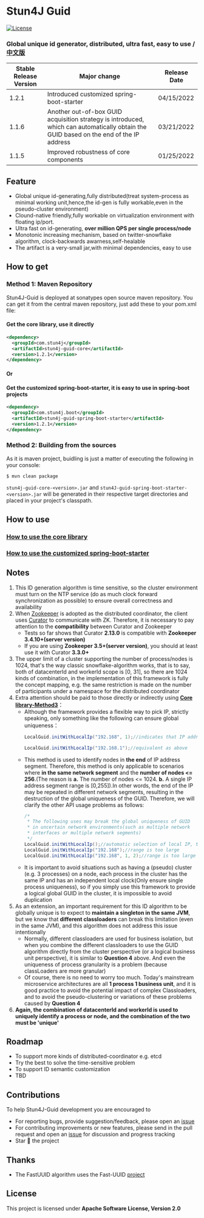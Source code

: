 # Stun4J Guid
[![License](https://img.shields.io/badge/License-Apache%202.0-blue.svg)](https://opensource.org/licenses/Apache-2.0)

### Global unique id generator, distributed, ultra fast, easy to use / [中文版](README.md) 


| Stable Release Version | Major change | Release Date |
| ------------- | ------------- | ------------|
| 1.2.1 | Introduced customized spring-boot-starter | 04/15/2022 |
| 1.1.6 | Another out-of-box GUID acquisition strategy is introduced, which can automatically obtain the GUID based on the end of the IP address | 03/21/2022 |
| 1.1.5 | Improved robustness of core components | 01/25/2022 |

## Feature
* Global unique id-generating,fully distributed(treat system-process as minimal working unit,hence,the id-gen is fully workable,even in the pseudo-cluster environment)
* Clound-native friendly,fully workable on virtualization environment with floating ip/port.
* Ultra fast on id-generating, **over million QPS per single process/node**
* Monotonic increasing mechanism, based on twitter-snowflake algorithm, clock-backwards awarness,self-healable
* The artifact is a very-small jar,with minimal dependencies, easy to use

## How to get
### Method 1: Maven Repository
Stun4J-Guid is deployed at sonatypes open source maven repository. You can get it from the central maven repository, just add these to your pom.xml file:
#### Get the **core library**, use it directly
```xml
<dependency>
  <groupId>com.stun4j</groupId>
  <artifactId>stun4j-guid-core</artifactId>
  <version>1.2.1</version>
</dependency>
```
#### Or
#### Get the customized **spring-boot-starter**, it is easy to use in spring-boot projects
```xml
<dependency>
  <groupId>com.stun4j.boot</groupId>
  <artifactId>stun4j-guid-spring-boot-starter</artifactId>
  <version>1.2.1</version>
</dependency>
```
### Method 2: Building from the sources
As it is maven project, buidling is just a matter of executing the following in your console:
```shell
$ mvn clean package
```
`stun4j-guid-core-<version>.jar` and `stun4J-guid-spring-boot-starter-<version>.jar` will be generated in their respective target directories and placed in your project's classpath.

## How to use
### [How to use the **core library**](stun4j-guid-core/README_en_US.md)
### [How to use the customized **spring-boot-starter**](stun4J-guid-spring-boot-starter/README_en_US.md)

## Notes
1. This ID generation algorithm is time sensitive, so the cluster environment must turn on the NTP service (do as much clock forward synchronization as possible) to ensure overall correctness and availability
2. When [Zookeeper](http://zookeeper.apache.org/) is adopted as the distributed coordinator, the client uses [Curator](http://curator.apache.org/) to communicate with ZK. Therefore, it is necessary to pay attention to the **compatibility** between Curator and Zookeeper
	* Tests so far shows that Curator **2.13.0** is compatible with **Zookeeper 3.4.10+(server version)**
	* If you are using **Zookeeper 3.5+(server version)**, you should at least use it with Curator **3.3.0+**
3. The upper limit of a cluster supporting the number of process/nodes is 1024, that's the way classic snowflake-algorithm works, that is to say, both of datacenterId and workerId scope is [0, 31], so there are 1024 kinds of combination, in the implementation of this framework is fully the concept mapping, e.g. the same restriction is made on the number of participants under a namespace for the distributed coordinator
4. Extra attention should be paid to those directly or indirectly using [**Core library-Method3**](stun4j-guid-core/README_en_US.md)：
    * Although the framework provides a flexible way to pick IP, strictly speaking, only something like the following can ensure global uniqueness：
      ```java
      LocalGuid.initWithLocalIp("192.168", 1);//indicates that IP addresses matching the network segment '192.168.1' are selected from the host
      
      LocalGuid.initWithLocalIp("192.168.1");//equivalent as above
      ```
    * This method is used to identify nodes in **the end** of IP address segment. Therefore, this method is only applicable to scenarios where **in the same network segment** and the **number of nodes <= 256**.(The reason is **a.** The number of nodes <= 1024. **b.** A single IP address segment range is [0,255]).In other words, the end of the IP may be repeated in different network segments, resulting in the destruction of the global uniqueness of the GUID. Therefore, we will clarify the other API usage problems as follows:
      ```java
      /*
       * The following uses may break the global uniqueness of GUID
       * in uncertain network environments(such as multiple network
       * interfaces or multiple network segments)
       */
      LocalGuid.initWithLocalIp();//automatic selection of local IP, too arbitrary(for development, testing only)
      LocalGuid.initWithLocalIp("192.168");//range is too large
      LocalGuid.initWithLocalIp("192.168", 1, 2);//range is too large
      ```
    * It is important to avoid situations such as having a (pseudo) cluster (e.g. 3 processes) on a node, each process in the cluster has the same IP and has an independent local clock(Only ensure single process uniqueness), so if you simply use this framework to provide a logical global GUID in the cluster, it is impossible to avoid duplication
5. As an extension, an important requirement for this ID algorithm to be globally unique is to expect to **maintain a singleton in the same JVM**, but we know that **different classloaders** can break this limitation (even in the same JVM), and this algorithm does not address this issue intentionally
    * Normally, different classloaders are used for business isolation, but when you combine the different classloaders to use the GUID algorithm directly from the cluster perspective (or a logical business unit perspective), it is similar to **Question 4** above. And even the uniqueness of process granularity is a problem (because classLoaders are more granular)
    * Of course, there is no need to worry too much. Today's mainstream microservice architectures are all **1 process 1 business unit**, and it is good practice to avoid the potential impact of complex Classloaders, and to avoid the pseudo-clustering or variations of these problems caused by **Question 4**
6. **Again, the combination of datacenterId and workerId is used to uniquely identify a process or node, and the combination of the two must be 'unique'**

## Roadmap
* To support more kinds of distributed-coordinator e.g. etcd
* Try the best to solve the time-sensitive problem
* To support ID semantic customization
* TBD

## Contributions
To help Stun4J-Guid development you are encouraged to

* For reporting bugs, provide suggestion/feedback, please open an [issue](https://github.com/stun4j/stun4j-guid/issues/new)
* For contributing improvements or new features, please send in the pull request and open an [issue](https://github.com/stun4j/stun4j-guid/issues/new) for discussion and progress tracking
* Star :star2: the project

## Thanks
*  The FastUUID algorithm uses the Fast-UUID [project](https://github.com/codahale/fast-uuid)

## License

This project is licensed under **Apache Software License, Version 2.0**
